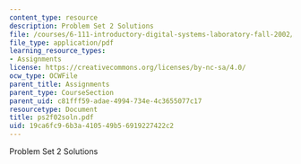 ```yaml
---
content_type: resource
description: Problem Set 2 Solutions
file: /courses/6-111-introductory-digital-systems-laboratory-fall-2002/19ca6fc96b3a410549b56919227422c2_ps2f02soln.pdf
file_type: application/pdf
learning_resource_types:
- Assignments
license: https://creativecommons.org/licenses/by-nc-sa/4.0/
ocw_type: OCWFile
parent_title: Assignments
parent_type: CourseSection
parent_uid: c81fff59-adae-4994-734e-4c3655077c17
resourcetype: Document
title: ps2f02soln.pdf
uid: 19ca6fc9-6b3a-4105-49b5-6919227422c2
---
```

Problem Set 2 Solutions
